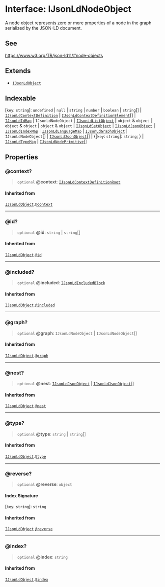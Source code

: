 # Interface: IJsonLdNodeObject

A node object represents zero or more properties of a node
in the graph serialized by the JSON-LD document.

## See

https://www.w3.org/TR/json-ld11/#node-objects

## Extends

- [`IJsonLdObject`](IJsonLdObject.md)

## Indexable

\[`key`: `string`\]: `undefined` \| `null` \| `string` \| `number` \| `boolean` \| `string`[] \| [`IJsonLdContextDefinition`](IJsonLdContextDefinition.md) \| [`IJsonLdContextDefinitionElement`](../type-aliases/IJsonLdContextDefinitionElement.md)[] \| [`IJsonLdIdMap`](IJsonLdIdMap.md) \| `IJsonLdNodeObject` \| [`IJsonLdListObject`](IJsonLdListObject.md) \| `object` & `object` \| `object` & `object` \| `object` & `object` \| [`IJsonLdSetObject`](IJsonLdSetObject.md) \| [`IJsonLdJsonObject`](IJsonLdJsonObject.md) \| [`IJsonLdIndexMap`](IJsonLdIndexMap.md) \| [`IJsonLdLanguageMap`](IJsonLdLanguageMap.md) \| [`IJsonLdGraphObject`](IJsonLdGraphObject.md) \| `IJsonLdNodeObject`[] \| [`IJsonLdJsonObject`](IJsonLdJsonObject.md)[] \| \{[`key`: `string`]: `string`; \} \| [`IJsonLdTypeMap`](IJsonLdTypeMap.md) \| [`IJsonLdNodePrimitive`](../type-aliases/IJsonLdNodePrimitive.md)[]

## Properties

### @context?

> `optional` **@context**: [`IJsonLdContextDefinitionRoot`](../type-aliases/IJsonLdContextDefinitionRoot.md)

#### Inherited from

[`IJsonLdObject`](IJsonLdObject.md).[`@context`](IJsonLdObject.md#context)

***

### @id?

> `optional` **@id**: `string` \| `string`[]

#### Inherited from

[`IJsonLdObject`](IJsonLdObject.md).[`@id`](IJsonLdObject.md#id)

***

### @included?

> `optional` **@included**: [`IJsonLdIncludedBlock`](../type-aliases/IJsonLdIncludedBlock.md)

#### Inherited from

[`IJsonLdObject`](IJsonLdObject.md).[`@included`](IJsonLdObject.md#included)

***

### @graph?

> `optional` **@graph**: `IJsonLdNodeObject` \| `IJsonLdNodeObject`[]

#### Inherited from

[`IJsonLdObject`](IJsonLdObject.md).[`@graph`](IJsonLdObject.md#graph)

***

### @nest?

> `optional` **@nest**: [`IJsonLdJsonObject`](IJsonLdJsonObject.md) \| [`IJsonLdJsonObject`](IJsonLdJsonObject.md)[]

#### Inherited from

[`IJsonLdObject`](IJsonLdObject.md).[`@nest`](IJsonLdObject.md#nest)

***

### @type?

> `optional` **@type**: `string` \| `string`[]

#### Inherited from

[`IJsonLdObject`](IJsonLdObject.md).[`@type`](IJsonLdObject.md#type)

***

### @reverse?

> `optional` **@reverse**: `object`

#### Index Signature

\[`key`: `string`\]: `string`

#### Inherited from

[`IJsonLdObject`](IJsonLdObject.md).[`@reverse`](IJsonLdObject.md#reverse)

***

### @index?

> `optional` **@index**: `string`

#### Inherited from

[`IJsonLdObject`](IJsonLdObject.md).[`@index`](IJsonLdObject.md#index)
